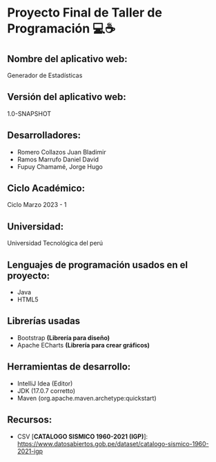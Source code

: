 # Proyecto Final de Taller de Programación 💻☕

## **Nombre del aplicativo web:**

Generador de Estadísticas

## **Versión del aplicativo web:**

1.0-SNAPSHOT

## **Desarrolladores:**

* Romero Collazos Juan Bladimir
* Ramos Marrufo Daniel David
* Fupuy Chamamé, Jorge Hugo

## **Ciclo Académico:**

Ciclo Marzo 2023 - 1

## **Universidad:**

Universidad Tecnológica del perú

## **Lenguajes de programación usados en el proyecto:**

* Java
* HTML5

## **Librerías usadas**

* Bootstrap **(Librería para diseño)**
* Apache ECharts **(Librería para crear gráficos)**

## **Herramientas de desarrollo:**

* IntelliJ Idea (Editor)
* JDK (17.0.7 corretto)
* Maven (org.apache.maven.archetype:quickstart)

## **Recursos:**

* CSV [**CATALOGO SISMICO 1960-2021 (IGP)**]: https://www.datosabiertos.gob.pe/dataset/catalogo-sismico-1960-2021-igp
